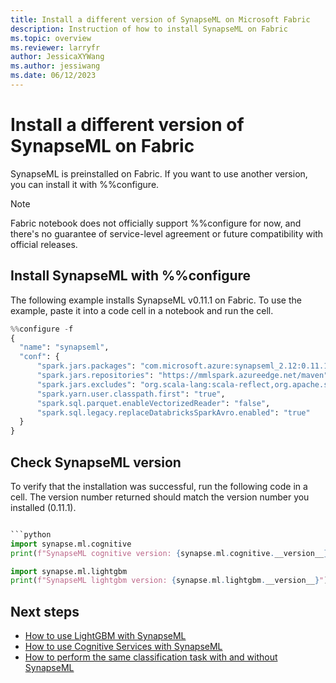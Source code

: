 ```yaml
---
title: Install a different version of SynapseML on Microsoft Fabric
description: Instruction of how to install SynapseML on Fabric
ms.topic: overview
ms.reviewer: larryfr
author: JessicaXYWang
ms.author: jessiwang
ms.date: 06/12/2023
---
```

# Install a different version of SynapseML on Fabric

SynapseML is preinstalled on Fabric. If you want to use another version, you can install it with %%configure.

> [!NOTE]
> Fabric notebook does not officially support %%configure for now, and there's no guarantee of service-level agreement or future compatibility with official releases.

## Install SynapseML with %%configure

The following example installs SynapseML v0.11.1 on Fabric. To use the example, paste it into a code cell in a notebook and run the cell.


```python
%%configure -f
{
  "name": "synapseml",
  "conf": {
      "spark.jars.packages": "com.microsoft.azure:synapseml_2.12:0.11.1,org.apache.spark:spark-avro_2.12:3.3.1",
      "spark.jars.repositories": "https://mmlspark.azureedge.net/maven",
      "spark.jars.excludes": "org.scala-lang:scala-reflect,org.apache.spark:spark-tags_2.12,org.scalactic:scalactic_2.12,org.scalatest:scalatest_2.12,com.fasterxml.jackson.core:jackson-databind",
      "spark.yarn.user.classpath.first": "true",
      "spark.sql.parquet.enableVectorizedReader": "false",
      "spark.sql.legacy.replaceDatabricksSparkAvro.enabled": "true"
  }
}
```

## Check SynapseML version

To verify that the installation was successful, run the following code in a cell. The version number returned should match the version number you installed (0.11.1).

```python

```python
import synapse.ml.cognitive
print(f"SynapseML cognitive version: {synapse.ml.cognitive.__version__}")
```


```python
import synapse.ml.lightgbm
print(f"SynapseML lightgbm version: {synapse.ml.lightgbm.__version__}")
```

## Next steps

- [How to use LightGBM with SynapseML](lightgbm-overview.md)
- [How to use Cognitive Services with SynapseML](overview-cognitive-services.md)
- [How to perform the same classification task with and without SynapseML](classification-before-and-after-synapseml.md)
